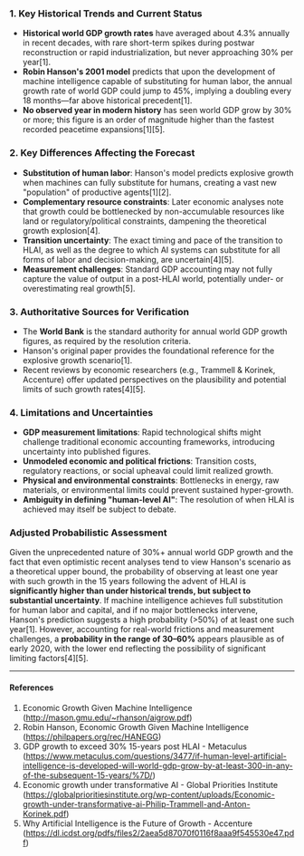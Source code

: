### 1. Key Historical Trends and Current Status

- **Historical world GDP growth rates** have averaged about 4.3% annually in recent decades, with rare short-term spikes during postwar reconstruction or rapid industrialization, but never approaching 30% per year[1].
- **Robin Hanson's 2001 model** predicts that upon the development of machine intelligence capable of substituting for human labor, the annual growth rate of world GDP could jump to 45%, implying a doubling every 18 months—far above historical precedent[1].
- **No observed year in modern history** has seen world GDP grow by 30% or more; this figure is an order of magnitude higher than the fastest recorded peacetime expansions[1][5].

### 2. Key Differences Affecting the Forecast

- **Substitution of human labor**: Hanson's model predicts explosive growth when machines can fully substitute for humans, creating a vast new "population" of productive agents[1][2].
- **Complementary resource constraints**: Later economic analyses note that growth could be bottlenecked by non-accumulable resources like land or regulatory/political constraints, dampening the theoretical growth explosion[4].
- **Transition uncertainty**: The exact timing and pace of the transition to HLAI, as well as the degree to which AI systems can substitute for all forms of labor and decision-making, are uncertain[4][5].
- **Measurement challenges**: Standard GDP accounting may not fully capture the value of output in a post-HLAI world, potentially under- or overestimating real growth[5].

### 3. Authoritative Sources for Verification

- The **World Bank** is the standard authority for annual world GDP growth figures, as required by the resolution criteria.
- Hanson's original paper provides the foundational reference for the explosive growth scenario[1].
- Recent reviews by economic researchers (e.g., Trammell & Korinek, Accenture) offer updated perspectives on the plausibility and potential limits of such growth rates[4][5].

### 4. Limitations and Uncertainties

- **GDP measurement limitations**: Rapid technological shifts might challenge traditional economic accounting frameworks, introducing uncertainty into published figures.
- **Unmodeled economic and political frictions**: Transition costs, regulatory reactions, or social upheaval could limit realized growth.
- **Physical and environmental constraints**: Bottlenecks in energy, raw materials, or environmental limits could prevent sustained hyper-growth.
- **Ambiguity in defining "human-level AI"**: The resolution of when HLAI is achieved may itself be subject to debate.

### Adjusted Probabilistic Assessment

Given the unprecedented nature of 30%+ annual world GDP growth and the fact that even optimistic recent analyses tend to view Hanson's scenario as a theoretical upper bound, the probability of observing at least one year with such growth in the 15 years following the advent of HLAI is **significantly higher than under historical trends, but subject to substantial uncertainty**. If machine intelligence achieves full substitution for human labor and capital, and if no major bottlenecks intervene, Hanson's prediction suggests a high probability (>50%) of at least one such year[1]. However, accounting for real-world frictions and measurement challenges, a **probability in the range of 30–60%** appears plausible as of early 2020, with the lower end reflecting the possibility of significant limiting factors[4][5].

---

#### References

1. Economic Growth Given Machine Intelligence (http://mason.gmu.edu/~rhanson/aigrow.pdf)
2. Robin Hanson, Economic Growth Given Machine Intelligence (https://philpapers.org/rec/HANEGG)
3. GDP growth to exceed 30% 15-years post HLAI - Metaculus (https://www.metaculus.com/questions/3477/if-human-level-artificial-intelligence-is-developed-will-world-gdp-grow-by-at-least-300-in-any-of-the-subsequent-15-years/%7D/)
4. Economic growth under transformative AI - Global Priorities Institute (https://globalprioritiesinstitute.org/wp-content/uploads/Economic-growth-under-transformative-ai-Philip-Trammell-and-Anton-Korinek.pdf)
5. Why Artificial Intelligence is the Future of Growth - Accenture (https://dl.icdst.org/pdfs/files2/2aea5d87070f0116f8aaa9f545530e47.pdf)